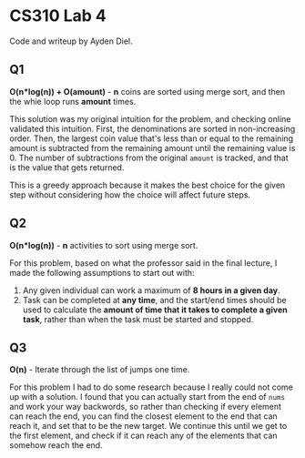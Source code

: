 # CS310 Lab 4

Code and writeup by Ayden Diel.

## Q1

**O(n\*log(n)) + O(amount)** - **n** coins are sorted using merge sort, and then the 
whie loop runs **amount** times.

This solution was my original intuition for the problem, and checking online validated 
this intuition. First, the denominations are sorted in non-increasing order. Then, the 
largest coin value that's less than or equal to the remaining amount is subtracted from 
the remaining amount until the remaining value is 0. The number of subtractions from 
the original `amount` is tracked, and that is the value that gets returned.

This is a greedy approach because it makes the best choice for the given step without 
considering how the choice will affect future steps.

## Q2

**O(n\*log(n))** - **n** activities to sort using merge sort.

For this problem, based on what the professor said in the final lecture, I made the 
following assumptions to start out with:

1. Any given individual can  work a maximum of **8 hours in a given day**.
2. Task can be completed at **any time**, and the start/end times should be used 
    to calculate the **amount of time that it takes to complete a given task**,
    rather than when the task must be started and stopped.

## Q3

**O(n)** - Iterate through the list of jumps one time.

For this problem I had to do some research because I really could not come up with 
a solution. I found that you can actually start from the end of `nums` and work your 
way backwords, so rather than checking if every element can reach the end, you can 
find the closest element to the end that can reach it, and set that to be the new 
target. We continue this until we get to the first element, and check if it can 
reach any of the elements that can somehow reach the end.
